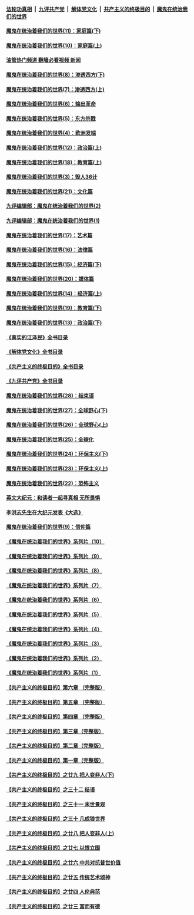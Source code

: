 ####  [法轮功真相](../../../../basic/blob/master/README.md?t=12120901) &nbsp;|&nbsp; [九评共产党](../../../../9ping.md/blob/master/README.md?t=12120901) &nbsp;|&nbsp; [解体党文化](../../../../jtdwh.md/blob/master/README.md?t=12120901)  &nbsp;|&nbsp; [共产主义的终极目的](../../../../gczydzjmd.md/blob/master/README.md?t=12120901) &nbsp;|&nbsp; [魔鬼在统治我们的世界](../../../../mgztzwmdsj.md/blob/master/README.md?t=12120901) 

#### [魔鬼在统治着我们的世界(11)：家庭篇(下)](../pages/nsc422/n10440961.md?t=12120901) 

#### [魔鬼在统治着我们的世界(10)：家庭篇(上)](../pages/nsc422/n10435448.md?t=12120901) 

#### [油管热门频道 翻墙必看视频 新闻](http://129.146.143.75:81/youtube.html?12120901)

#### [魔鬼在统治着我们的世界(8)：渗透西方(下)](../pages/nsc422/n10429603.md?t=12120901) 

#### [魔鬼在统治着我们的世界(7)：渗透西方(上)](../pages/nsc422/n10426013.md?t=12120901) 

#### [魔鬼在统治着我们的世界(6)：输出革命](../pages/nsc422/n10421536.md?t=12120901) 

#### [魔鬼在统治着我们的世界(5)：东方杀戮](../pages/nsc422/n10417707.md?t=12120901) 

#### [魔鬼在统治着我们的世界(4)：欧洲发端](../pages/nsc422/n10414890.md?t=12120901) 

#### [魔鬼在统治着我们的世界(12)：政治篇(上)](../pages/nsc422/n10444576.md?t=12120901) 

#### [魔鬼在统治着我们的世界(18)：教育篇(上)](../pages/nsc422/n10526970.md?t=12120901) 

#### [魔鬼在统治着我们的世界(3)：毁人36计](../pages/nsc422/n10411583.md?t=12120901) 

#### [魔鬼在统治着我们的世界(21)：文化篇](../pages/nsc422/n10597706.md?t=12120901) 

#### [九评编辑部：魔鬼在统治着我们的世界(2)](../pages/nsc422/n10410036.md?t=12120901) 

#### [九评编辑部：魔鬼在统治着我们的世界(1)](../pages/nsc422/n10406825.md?t=12120901) 

#### [魔鬼在统治着我们的世界(17)：艺术篇](../pages/nsc422/n10499093.md?t=12120901) 

#### [魔鬼在统治着我们的世界(16)：法律篇](../pages/nsc422/n10485969.md?t=12120901) 

#### [魔鬼在统治着我们的世界(15)：经济篇(下)](../pages/nsc422/n10469975.md?t=12120901) 

#### [魔鬼在统治着我们的世界(20)：媒体篇](../pages/nsc422/n10586579.md?t=12120901) 

#### [魔鬼在统治着我们的世界(14)：经济篇(上)](../pages/nsc422/n10457370.md?t=12120901) 

#### [魔鬼在统治着我们的世界(19)：教育篇(下)](../pages/nsc422/n10564808.md?t=12120901) 

#### [魔鬼在统治着我们的世界(13)：政治篇(下)](../pages/nsc422/n10448270.md?t=12120901) 

#### [《真实的江泽民》全书目录](../pages/nsc422/n13721399.md?t=12120901) 

#### [《解体党文化》全书目录](../pages/nsc422/n13721157.md?t=12120901) 

#### [《共产主义的终极目的》全书目录](../pages/nsc422/n13721048.md?t=12120901) 

#### [《九评共产党》全书目录](../pages/nsc422/n13708085.md?t=12120901) 

#### [魔鬼在统治着我们的世界(28)：结束语](../pages/nsc422/n10936246.md?t=12120901) 

#### [魔鬼在统治着我们的世界(27)：全球野心(下)](../pages/nsc422/n10928319.md?t=12120901) 

#### [魔鬼在统治着我们的世界(26)：全球野心(上)](../pages/nsc422/n10900318.md?t=12120901) 

#### [魔鬼在统治着我们的世界(25)：全球化](../pages/nsc422/n10788205.md?t=12120901) 

#### [魔鬼在统治着我们的世界(24)：环保主义(下)](../pages/nsc422/n10695307.md?t=12120901) 

#### [魔鬼在统治着我们的世界(23)：环保主义(上)](../pages/nsc422/n10688613.md?t=12120901) 

#### [魔鬼在统治着我们的世界(22)：恐怖主义](../pages/nsc422/n10614727.md?t=12120901) 

#### [英文大纪元：和读者一起寻真相 无所畏惧](../pages/nsc422/n12542027.md?t=12120901) 

#### [李洪志先生在大纪元发表《大选》](../pages/nsc422/n12534746.md?t=12120901) 

#### [魔鬼在统治着我们的世界(9)：信仰篇](../pages/nsc422/n10432159.md?t=12120901) 

#### [《魔鬼在统治着我们的世界》系列片（10）](../pages/nsc422/n12292670.md?t=12120901) 

#### [《魔鬼在统治着我们的世界》系列片（9）](../pages/nsc422/n12290859.md?t=12120901) 

#### [《魔鬼在统治着我们的世界》系列片（8）](../pages/nsc422/n12287445.md?t=12120901) 

#### [《魔鬼在统治着我们的世界》系列片（7）](../pages/nsc422/n12283425.md?t=12120901) 

#### [《魔鬼在统治着我们的世界》系列片（6）](../pages/nsc422/n12282314.md?t=12120901) 

#### [《魔鬼在统治着我们的世界》系列片（5）](../pages/nsc422/n12281419.md?t=12120901) 

#### [《魔鬼在统治着我们的世界》系列片（4）](../pages/nsc422/n12274024.md?t=12120901) 

#### [《魔鬼在统治着我们的世界》系列片（3）](../pages/nsc422/n12271322.md?t=12120901) 

#### [《魔鬼在统治着我们的世界》系列片（2）](../pages/nsc422/n12269049.md?t=12120901) 

#### [《魔鬼在统治着我们的世界》系列片（1）](../pages/nsc422/n12267575.md?t=12120901) 

#### [【共产主义的终极目的】第六章 （完整版）](../pages/nsc422/n11428913.md?t=12120901) 

#### [【共产主义的终极目的】第五章 （完整版）](../pages/nsc422/n11428912.md?t=12120901) 

#### [【共产主义的终极目的】第四章 （完整版）](../pages/nsc422/n11428907.md?t=12120901) 

#### [【共产主义的终极目的】第三章（完整版）](../pages/nsc422/n11428848.md?t=12120901) 

#### [【共产主义的终极目的】第二章（完整版）](../pages/nsc422/n11428831.md?t=12120901) 

#### [【共产主义的终极目的】第一章（完整版）](../pages/nsc422/n11417651.md?t=12120901) 

#### [【共产主义的终极目的】之廿九 把人变非人(下)](../pages/nsc422/n11344140.md?t=12120901) 

#### [【共产主义的终极目的】之三十二 结语](../pages/nsc422/n11360535.md?t=12120901) 

#### [【共产主义的终极目的】之三十一 末世景观](../pages/nsc422/n11351129.md?t=12120901) 

#### [【共产主义的终极目的】之三十 几成狼世界](../pages/nsc422/n11348280.md?t=12120901) 

#### [【共产主义的终极目的】之廿八 把人变非人(上)](../pages/nsc422/n11340492.md?t=12120901) 

#### [【共产主义的终极目的】之廿七 以恨立国](../pages/nsc422/n11336944.md?t=12120901) 

#### [【共产主义的终极目的】之廿六 中共对抗普世价值](../pages/nsc422/n11324785.md?t=12120901) 

#### [【共产主义的终极目的】之廿五 传统艺术颂神](../pages/nsc422/n11296396.md?t=12120901) 

#### [【共产主义的终极目的】之廿四 人伦典范](../pages/nsc422/n11296397.md?t=12120901) 

#### [【共产主义的终极目的】之廿三 富而有德](../pages/nsc422/n11283598.md?t=12120901) 

<img src='http://gfw-breaker.win/goodnews/indexes/nsc422.md' width='0px' height='0px'/>
